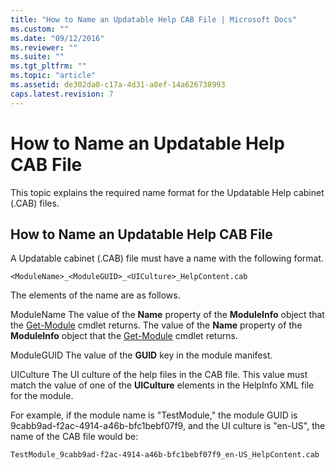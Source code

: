 ```yaml
---
title: "How to Name an Updatable Help CAB File | Microsoft Docs"
ms.custom: ""
ms.date: "09/12/2016"
ms.reviewer: ""
ms.suite: ""
ms.tgt_pltfrm: ""
ms.topic: "article"
ms.assetid: de302da0-c17a-4d31-a8ef-14a626738993
caps.latest.revision: 7
---
```

# How to Name an Updatable Help CAB File

This topic explains the required name format for the Updatable Help cabinet (.CAB) files.

## How to Name an Updatable Help CAB File

A Updatable cabinet (.CAB) file must have a name with the following format.

`<ModuleName>_<ModuleGUID>_<UICulture>_HelpContent.cab`

The elements of the name are as follows.

ModuleName
The value of the **Name** property of the **ModuleInfo** object that the [Get-Module](/powershell/module/Microsoft.PowerShell.Core/Get-Module) cmdlet returns.
The value of the **Name** property of the **ModuleInfo** object that the [Get-Module](/powershell/module/Microsoft.PowerShell.Core/Get-Module) cmdlet returns.

ModuleGUID
The value of the **GUID** key in the module manifest.

UICulture
The UI culture of the help files in the CAB file. This value must match the value of one of the **UICulture** elements in the HelpInfo XML file for the module.

For example, if the module name is "TestModule," the module GUID is 9cabb9ad-f2ac-4914-a46b-bfc1bebf07f9, and the UI culture is "en-US", the name of the CAB file would be:

`TestModule_9cabb9ad-f2ac-4914-a46b-bfc1bebf07f9_en-US_HelpContent.cab`